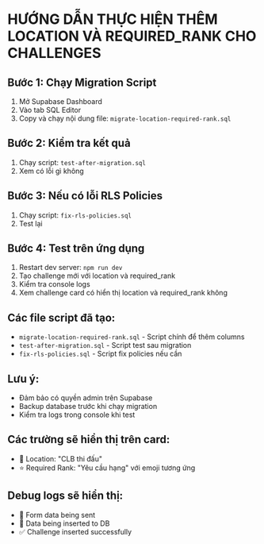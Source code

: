 # HƯỚNG DẪN THỰC HIỆN THÊM LOCATION VÀ REQUIRED_RANK CHO CHALLENGES

## Bước 1: Chạy Migration Script
1. Mở Supabase Dashboard
2. Vào tab SQL Editor
3. Copy và chạy nội dung file: `migrate-location-required-rank.sql`

## Bước 2: Kiểm tra kết quả
1. Chạy script: `test-after-migration.sql`
2. Xem có lỗi gì không

## Bước 3: Nếu có lỗi RLS Policies
1. Chạy script: `fix-rls-policies.sql`
2. Test lại

## Bước 4: Test trên ứng dụng
1. Restart dev server: `npm run dev`
2. Tạo challenge mới với location và required_rank
3. Kiểm tra console logs
4. Xem challenge card có hiển thị location và required_rank không

## Các file script đã tạo:
- `migrate-location-required-rank.sql` - Script chính để thêm columns
- `test-after-migration.sql` - Script test sau migration  
- `fix-rls-policies.sql` - Script fix policies nếu cần

## Lưu ý:
- Đảm bảo có quyền admin trên Supabase
- Backup database trước khi chạy migration
- Kiểm tra logs trong console khi test

## Các trường sẽ hiển thị trên card:
- 📍 Location: "CLB thi đấu" 
- ⭐ Required Rank: "Yêu cầu hạng" với emoji tương ứng

## Debug logs sẽ hiển thị:
- 🚀 Form data being sent
- 💾 Data being inserted to DB  
- ✅ Challenge inserted successfully
